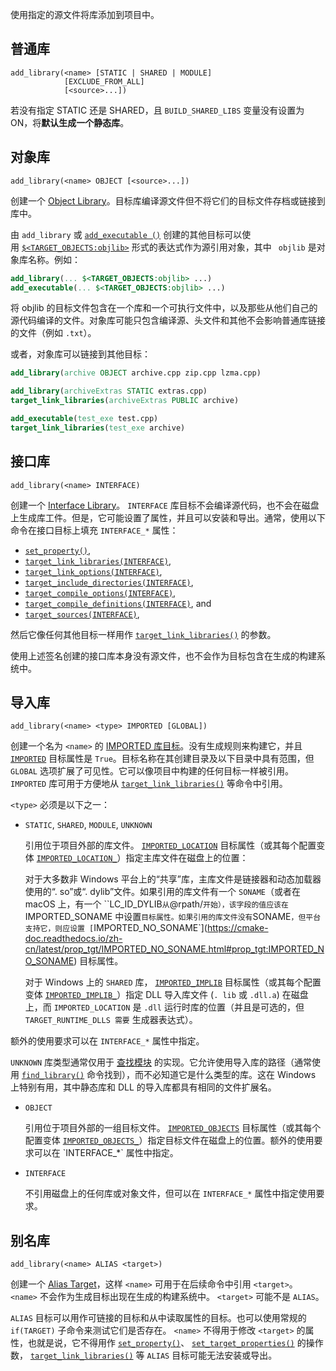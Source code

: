 使用指定的源文件将库添加到项目中。

## 普通库
```
add_library(<name> [STATIC | SHARED | MODULE]
            [EXCLUDE_FROM_ALL]
            [<source>...])
```
若没有指定 STATIC 还是 SHARED，且 `BUILD_SHARED_LIBS` 变量没有设置为 ON，将**默认生成一个静态库**。
## 对象库
```
add_library(<name> OBJECT [<source>...])
```

创建一个 [Object Library](https://cmake-doc.readthedocs.io/zh-cn/latest/manual/cmake-buildsystem.7.html#object-libraries)。目标库编译源文件但不将它们的目标文件存档或链接到库中。

由 `add_library` 或 [`add_executable ()`](add_executable.md) 创建的其他目标可以使用 [`$<TARGET_OBJECTS:objlib>`]( https://cmake-doc.readthedocs.io/zh-cn/latest/manual/cmake-generator-expressions.7.html#genex:TARGET_OBJECTS "TARGET_OBJECTS") 形式的表达式作为源引用对象，其中 `` objlib`` 是对象库名称。例如：

```cmake
add_library(... $<TARGET_OBJECTS:objlib> ...)
add_executable(... $<TARGET_OBJECTS:objlib> ...)
```


将 objlib 的目标文件包含在一个库和一个可执行文件中，以及那些从他们自己的源代码编译的文件。对象库可能只包含编译源、头文件和其他不会影响普通库链接的文件（例如 `.txt`）。

或者，对象库可以链接到其他目标：
```cmake
add_library(archive OBJECT archive.cpp zip.cpp lzma.cpp)

add_library(archiveExtras STATIC extras.cpp)
target_link_libraries(archiveExtras PUBLIC archive)

add_executable(test_exe test.cpp)
target_link_libraries(test_exe archive)
```

## 接口库

```
add_library(<name> INTERFACE)
```

创建一个 [Interface Library](https://cmake-doc.readthedocs.io/zh-cn/latest/manual/cmake-buildsystem.7.html#interface-libraries)。 `INTERFACE` 库目标不会编译源代码，也不会在磁盘上生成库工件。但是，它可能设置了属性，并且可以安装和导出。通常，使用以下命令在接口目标上填充 `INTERFACE_*` 属性：

- [`set_property()`](https://cmake.org/cmake/help/latest/command/set_property.html#command:set_property),
- [`target_link_libraries(INTERFACE)`](https://cmake.org/cmake/help/latest/command/target_link_libraries.html#command:target_link_libraries),
- [`target_link_options(INTERFACE)`](https://cmake.org/cmake/help/latest/command/target_link_options.html#command:target_link_options),
- [`target_include_directories(INTERFACE)`](https://cmake.org/cmake/help/latest/command/target_include_directories.html#command:target_include_directories),
- [`target_compile_options(INTERFACE)`](https://cmake.org/cmake/help/latest/command/target_compile_options.html#command:target_compile_options),
- [`target_compile_definitions(INTERFACE)`](https://cmake.org/cmake/help/latest/command/target_compile_definitions.html#command:target_compile_definitions), and
- [`target_sources(INTERFACE)`](https://cmake.org/cmake/help/latest/command/target_sources.html#command:target_sources),

然后它像任何其他目标一样用作 [`target_link_libraries()`](https://cmake-doc.readthedocs.io/zh-cn/latest/command/target_link_libraries.html#command:target_link_libraries "target_link_libraries") 的参数。

使用上述签名创建的接口库本身没有源文件，也不会作为目标包含在生成的构建系统中。

## 导入库

```
add_library(<name> <type> IMPORTED [GLOBAL])
```

创建一个名为 `<name>` 的 [IMPORTED 库目标](https://cmake-doc.readthedocs.io/zh-cn/latest/manual/cmake-buildsystem.7.html#imported-targets)。没有生成规则来构建它，并且 [`IMPORTED`](https://cmake-doc.readthedocs.io/zh-cn/latest/prop_tgt/IMPORTED.html#prop_tgt:IMPORTED) 目标属性是 `True`。目标名称在其创建目录及以下目录中具有范围，但 `GLOBAL` 选项扩展了可见性。它可以像项目中构建的任何目标一样被引用。 `IMPORTED` 库可用于方便地从 [`target_link_libraries()`](https://cmake-doc.readthedocs.io/zh-cn/latest/command/target_link_libraries.html#command:target_link_libraries) 等命令中引用。

`<type>` 必须是以下之一：

- `STATIC`, `SHARED`, `MODULE`, `UNKNOWN`

  引用位于项目外部的库文件。 [`IMPORTED_LOCATION`](https://cmake-doc.readthedocs.io/zh-cn/latest/prop_tgt/IMPORTED_LOCATION.html#prop_tgt:IMPORTED_LOCATION) 目标属性（或其每个配置变体 [`IMPORTED_LOCATION_`](https://cmake-doc.readthedocs.io/zh-cn/latest/prop_tgt/IMPORTED_LOCATION_CONFIG.html#prop_tgt:IMPORTED_LOCATION_)）指定主库文件在磁盘上的位置：

  对于大多数非 Windows 平台上的“共享”库，主库文件是链接器和动态加载器使用的“. so”或“. dylib”文件。如果引用的库文件有一个 `SONAME`（或者在 macOS 上，有一个 ``LC_ID_DYLIB` 从 `@rpath/` 开始），该字段的值应该在 `IMPORTED_SONAME 中设置` 目标属性。如果引用的库文件没有 `SONAME`，但平台支持它，则应设置 [`IMPORTED_NO_SONAME`](https://cmake-doc.readthedocs.io/zh-cn/latest/prop_tgt/IMPORTED_NO_SONAME.html#prop_tgt:IMPORTED_NO_SONAME) 目标属性。

  对于 Windows 上的 `SHARED` 库， [`IMPORTED_IMPLIB`](https://cmake-doc.readthedocs.io/zh-cn/latest/prop_tgt/IMPORTED_IMPLIB.html#prop_tgt:IMPORTED_IMPLIB) 目标属性（或其每个配置变体 [`IMPORTED_IMPLIB_`](https://cmake.org/cmake/help/latest/prop_tgt/IMPORTED_IMPLIB_CONFIG.html#prop_tgt:IMPORTED_IMPLIB_)）指定 DLL 导入库文件 (`. lib` 或 `.dll.a`) 在磁盘上，而 `IMPORTED_LOCATION` 是 `.dll` 运行时库的位置（并且是可选的，但 `TARGET_RUNTIME_DLLS 需要` 生成器表达式）。


额外的使用要求可以在 `INTERFACE_*` 属性中指定。

`UNKNOWN` 库类型通常仅用于 [查找模块](https://cmake-doc.readthedocs.io/zh-cn/latest/manual/cmake-developer.7.html#find-modules) 的实现。它允许使用导入库的路径（通常使用 [`find_library()`](https://cmake-doc.readthedocs.io/zh-cn/latest/command/find_library.html#command:find_library) 命令找到），而不必知道它是什么类型的库。这在 Windows 上特别有用，其中静态库和 DLL 的导入库都具有相同的文件扩展名。

- `OBJECT`

  引用位于项目外部的一组目标文件。 [`IMPORTED_OBJECTS`](https://cmake-doc.readthedocs.io/zh-cn/latest/prop_tgt/IMPORTED_OBJECTS.html#prop_tgt:IMPORTED_OBJECTS) 目标属性（或其每个配置变体 [`IMPORTED_OBJECTS_`](https://cmake-doc.readthedocs.io/zh-cn/latest/prop_tgt/IMPORTED_OBJECTS_CONFIG.html#prop_tgt:IMPORTED_OBJECTS_)）指定目标文件在磁盘上的位置。额外的使用要求可以在 `INTERFACE_*` 属性中指定。

- `INTERFACE`

  不引用磁盘上的任何库或对象文件，但可以在 `INTERFACE_*` 属性中指定使用要求。

## 别名库

```
add_library(<name> ALIAS <target>)
```

创建一个 [Alias Target](https://cmake-doc.readthedocs.io/zh-cn/latest/manual/cmake-buildsystem.7.html#alias-targets)，这样 `<name>` 可用于在后续命令中引用 `<target>`。 `<name>` 不会作为生成目标出现在生成的构建系统中。 `<target>` 可能不是 `ALIAS`。


`ALIAS` 目标可以用作可链接的目标和从中读取属性的目标。也可以使用常规的 `if(TARGET)` 子命令来测试它们是否存在。 `<name>` 不得用于修改 `<target>` 的属性，也就是说，它不得用作 [`set_property()`](https://cmake-doc.readthedocs.io/zh-cn/latest/command/set_property.html#command:set_property)、 [`set_target_properties()`](https://cmake-doc.readthedocs.io/zh-cn/latest/command/set_target_properties.html#command:set_target_properties) 的操作数， [`target_link_libraries()`](https://cmake-doc.readthedocs.io/zh-cn/latest/command/target_link_libraries.html#command:target_link_libraries) 等 `ALIAS` 目标可能无法安装或导出。